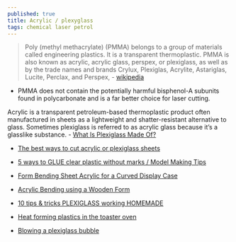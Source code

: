 ```yaml
---
published: true
title: Acrylic / plexyglass
tags: chemical laser petrol
---
```

> Poly (methyl methacrylate) (PMMA) belongs to a group of materials called engineering plastics. It is a transparent thermoplastic. PMMA is also known as acrylic, acrylic glass, perspex, or plexiglass, as well as by the trade names and brands Crylux, Plexiglas, Acrylite, Astariglas, Lucite, Perclax, and Perspex, - [wikipedia](https://en.wikipedia.org/wiki/Poly(methyl_methacrylate))

- PMMA does not contain the potentially harmful bisphenol-A subunits found in polycarbonate and is a far better choice for laser cutting.

Acrylic is a transparent petroleum-based thermoplastic product often manufactured in sheets as a lightweight and shatter-resistant alternative to glass. Sometimes plexiglass is referred to as acrylic glass because it’s a glasslike substance. - [What Is Plexiglass Made Of?](https://glassdoctor.com/blog/what-is-plexiglass)

- [The best ways to cut acrylic or plexiglass sheets](https://www.youtube.com/watch?v=bbDWjt9xBc4)
- [5 ways to GLUE clear plastic without marks / Model Making Tips](https://www.youtube.com/watch?v=fa2h-xSespI)

- [Form Bending Sheet Acrylic for a Curved Display Case](https://www.youtube.com/watch?v=eXg1G2z-3do&list=LL&index=7)
- [Acrylic Bending using a Wooden Form](https://www.youtube.com/watch?v=ITalTq06qsc)
- [10 tips & tricks PLEXIGLASS working HOMEMADE](https://www.youtube.com/watch?v=VAi879kLA34)

- [Heat forming plastics in the toaster oven](https://www.youtube.com/watch?v=DNNYwKgLb7o)
- [Blowing a plexiglass bubble](https://www.youtube.com/watch?v=l4sj_3NyjcQ)